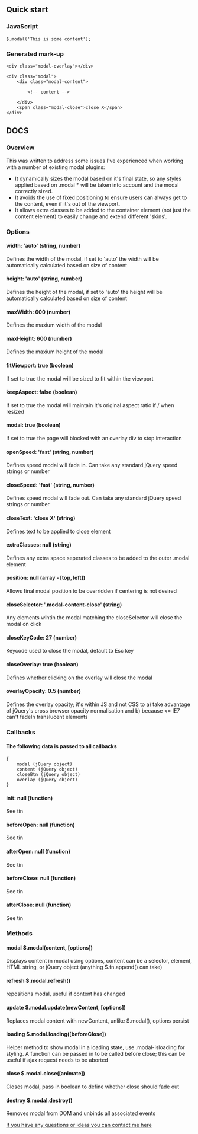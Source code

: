 ## Quick start
	
### JavaScript

    $.modal('This is some content');
	
### Generated mark-up

    <div class="modal-overlay"></div>
   
    <div class="modal">
        <div class="modal-content">
            
            <!-- content -->
            
        </div>
        <span class="modal-close">close X</span>
    </div>

## DOCS

### Overview
This was written to address some issues I've experienced when working with a number of existing modal plugins:
		
* It dynamically sizes the modal based on it's final state, so any styles applied based on .modal * will be taken into account and the modal correctly sized.
* It avoids the use of fixed positioning to ensure users can always get to the content, even if it's out of the viewport.
* It allows extra classes to be added to the container element (not just the content element) to easily change and extend different 'skins'.

### Options

#### width: 'auto' (string, number)
Defines the width of the modal, if set to 'auto' the width will be automatically calculated based on size of content

#### height: 'auto' (string, number)
Defines the height of the modal, if set to 'auto' the height will be automatically calculated based on size of content

#### maxWidth: 600 (number)
Defines the maxium width of the modal

#### maxHeight: 600 (number)
Defines the maxium height of the modal

#### fitViewport: true (boolean)
If set to true the modal will be sized to fit within the viewport

#### keepAspect: false (boolean)
If set to true the modal will maintain it's original aspect ratio if / when resized
 
#### modal: true (boolean)
If set to true the page will blocked with an overlay div to stop interaction

#### openSpeed: 'fast' (string, number)
Defines speed modal will fade in. Can take any standard jQuery speed strings or number

#### closeSpeed: 'fast' (string, number)
Defines speed modal will fade out. Can take any standard jQuery speed strings or number

#### closeText: 'close X' (string)
Defines text to be applied to close element

#### extraClasses: null (string)
Defines any extra space seperated classes to be added to the outer .modal element

#### position: null (array - [top, left])
Allows final modal position to be overridden if centering is not desired

#### closeSelector: '.modal-content-close' (string)
Any elements wihtin the modal matching the closeSelector will close the modal on click

#### closeKeyCode: 27 (number)
Keycode used to close the modal, default to Esc key

#### closeOverlay: true (boolean)
Defines whether clicking on the overlay will close the modal

#### overlayOpacity: 0.5 (number)
Defines the overlay opacity; it's within JS and not CSS to a) take advantage of jQuery's cross browser opacity normalisation and b) because <= IE7 can't fadeIn translucent elements

### Callbacks

#### The following data is passed to all callbacks
    
    {
        modal (jQuery object)
        content (jQuery object)
        closeBtn (jQuery object)
        overlay (jQuery object)
    }

#### init: null (function)
See tin

#### beforeOpen: null (function)
See tin

#### afterOpen: null (function)
See tin

#### beforeClose: null (function)
See tin

#### afterClose: null (function)
See tin

### Methods
#### modal $.modal(content, [options])
Displays content in modal using options, content can be a selector, element, HTML string, or jQuery object (anything $.fn.append() can take)

#### refresh $.modal.refresh()
repositions modal, useful if content has changed

#### update $.modal.update(newContent, [options])
Replaces modal content with newContent, unlike $.modal(), options persist

#### loading $.modal.loading([beforeClose])
Helper method to show modal in a loading state, use .modal-isloading for styling.
A function can be passed in to be called before close; this can be useful if ajax request needs to be aborted

#### close $.modal.close([animate])
Closes modal, pass in boolean to define whether close should fade out

#### destroy $.modal.destroy()
Removes modal from DOM and unbinds all associated events

[If you have any questions or ideas you can contact me here](http://richardscarrott.co.uk/contact "Richard Scarrott")